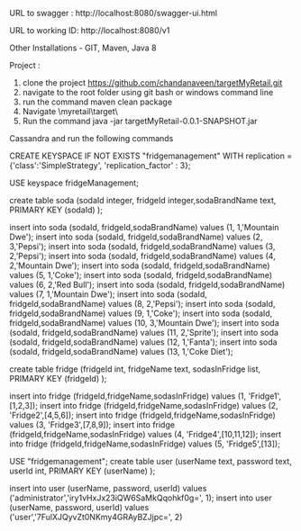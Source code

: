 URL to swagger : http://localhost:8080/swagger-ui.html

URL to working ID: http://localhost:8080/v1

Other Installations - GIT, Maven, Java 8 

Project :

1. clone the project https://github.com/chandanaveen/targetMyRetail.git
2. navigate to the root folder using git bash or windows command line
3. run the command maven clean package
4. Navigate <root path to cloned project >\myretail\target\
5. Run the command java -jar targetMyRetail-0.0.1-SNAPSHOT.jar

Cassandra and run the following commands


CREATE KEYSPACE IF NOT EXISTS "fridgemanagement" WITH replication = {'class':'SimpleStrategy', 'replication_factor' : 3};

USE keyspace fridgeManagement;

create table soda (sodaId integer, fridgeId integer,sodaBrandName text, PRIMARY KEY (sodaId) );

insert into soda (sodaId, fridgeId,sodaBrandName) values (1, 1,'Mountain Dwe');
insert into soda (sodaId, fridgeId,sodaBrandName) values (2, 3,'Pepsi');
insert into soda (sodaId, fridgeId,sodaBrandName) values (3, 2,'Pepsi');
insert into soda (sodaId, fridgeId,sodaBrandName) values (4, 2,'Mountain Dwe');
insert into soda (sodaId, fridgeId,sodaBrandName) values (5, 1,'Coke');
insert into soda (sodaId, fridgeId,sodaBrandName) values (6, 2,'Red Bull');
insert into soda (sodaId, fridgeId,sodaBrandName) values (7, 1,'Mountain Dwe');
insert into soda (sodaId, fridgeId,sodaBrandName) values (8, 2,'Pepsi');
insert into soda (sodaId, fridgeId,sodaBrandName) values (9, 1,'Coke');
insert into soda (sodaId, fridgeId,sodaBrandName) values (10, 3,'Mountain Dwe');
insert into soda (sodaId, fridgeId,sodaBrandName) values (11, 2,'Sprite');
insert into soda (sodaId, fridgeId,sodaBrandName) values (12, 1,'Fanta');
insert into soda (sodaId, fridgeId,sodaBrandName) values (13, 1,'Coke Diet');


create table fridge (fridgeId int, fridgeName text,  sodasInFridge list<int>, PRIMARY KEY (fridgeId) );

insert into fridge (fridgeId,fridgeName,sodasInFridge) values (1, 'Fridge1',[1,2,3]);
insert into fridge (fridgeId,fridgeName,sodasInFridge) values (2, 'Fridge2',[4,5,6]);
insert into fridge (fridgeId,fridgeName,sodasInFridge) values (3, 'Fridge3',[7,8,9]);
insert into fridge (fridgeId,fridgeName,sodasInFridge) values (4, 'Fridge4',[10,11,12]);
insert into fridge (fridgeId,fridgeName,sodasInFridge) values (5, 'Fridge5',[13]);


USE "fridgemanagement";
create table user (userName text,  password text, userId int,  PRIMARY KEY (userName) );

insert into user (userName,  password, userId) values ('administrator','iry1vHxJx23iQW6SaMkQqohkf0g=', 1);
insert into user (userName,  password, userId) values ('user','7FulXJQyvZt0NKmy4GRAyBZJjpc=', 2)
